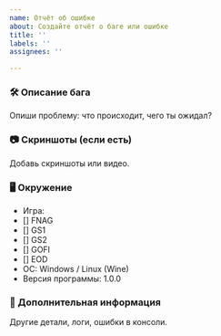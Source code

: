 ```yaml
---
name: Отчёт об ошибке
about: Создайте отчёт о баге или ошибке
title: ''
labels: ''
assignees: ''

---
```


### 🛠 Описание бага
Опиши проблему: что происходит, чего ты ожидал?

### 📷 Скриншоты (если есть)
Добавь скриншоты или видео.

### 🖥️ Окружение
- Игра:
- [] FNAG
- [] GS1
- [] GS2
- [] GOFI
- [] EOD
- ОС: Windows / Linux (Wine)
- Версия программы: 1.0.0 

### 🔗 Дополнительная информация
Другие детали, логи, ошибки в консоли.
